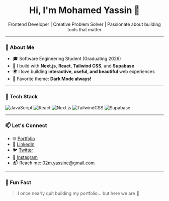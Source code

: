 <h1 align="center">Hi, I'm Mohamed Yassin 👋</h1>
<p align="center">Frontend Developer | Creative Problem Solver | Passionate about building tools that matter</p>

---

### 🚀 About Me

- 🎓 Software Engineering Student (Graduating 2026)
- 🧠 I build with **Next.js**, **React**, **Tailwind CSS**, and **Supabase**
- 🌍 I love building **interactive, useful, and beautiful** web experiences
- 🌙 Favorite theme: **Dark Mode always!**

---

### 🧰 Tech Stack
![JavaScript](https://img.shields.io/badge/-JavaScript-black?style=flat-square&logo=javascript)
![React](https://img.shields.io/badge/-React-black?style=flat-square&logo=react)
![Next.js](https://img.shields.io/badge/-Next.js-black?style=flat-square&logo=next.js)
![TailwindCSS](https://img.shields.io/badge/-TailwindCSS-black?style=flat-square&logo=tailwind-css)
![Supabase](https://img.shields.io/badge/-Supabase-black?style=flat-square&logo=supabase)

---

### 📫 Let's Connect

- 🌐 [Portfolio](https://crafted-by-yassine.vercel.app)
- 💼 [LinkedIn]([https://www.linkedin.com/in/...](https://www.linkedin.com/in/mohammed-yassine-70499921a?utm_source=share&utm_campaign=share_via&utm_content=profile&utm_medium=android_app))
- 🐦 [Twitter](https://twitter.com/...)
- 📸 [Instagram](https://www.instagram.com/mhmmdyassine/)
- 📬 Reach me: 02m.yassine@gmail.com

---

### 🧠 Fun Fact

> I once nearly quit building my portfolio… but here we are 🚀
